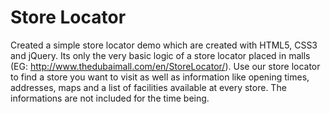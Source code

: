 # Store Locator

Created a simple store locator demo which are created with HTML5, CSS3 and jQuery. Its only the very basic logic of a store locator placed in malls (EG: http://www.thedubaimall.com/en/StoreLocator/). Use our store locator to find a store you want to visit as well as information like opening times, addresses, maps and a list of facilities available at every store. The informations are not included for the time being. 